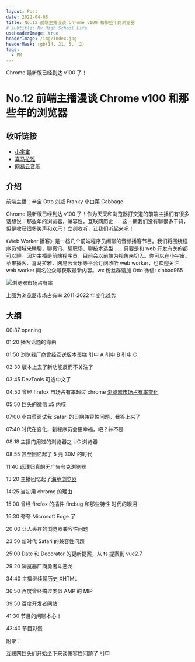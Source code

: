 ```yaml
---
layout: Post
date: 2022-04-08
title: No.12 前端主播漫谈 Chrome v100 和那些年的浏览器
# subtitle: My High School Life
useHeaderImage: true
headerImage: /img/index.jpg
headerMask: rgb(14, 21, 5, .2)
tags:
  - FM
---
```


Chrome 最新版已经到达 v100 了！

<!-- more -->

# No.12 前端主播漫谈 Chrome v100 和那些年的浏览器

## 收听链接

- [小宇宙](https://www.xiaoyuzhoufm.com/episode/624f0028d01d114df44b163c)
- [喜马拉雅](https://www.ximalaya.com/sound/519294629)
- [网易云音乐](https://music.163.com/#/program?id=2501361604)

## 介绍

前端主播：辛宝 Otto 刘威 Franky 小白菜 Cabbage

Chrome 最新版已经到达 v100 了！作为天天和浏览器打交道的前端主播们有很多话想说：那些年的浏览器，兼容性，互联网历史......这一期我们没有聊很多干货，但是收获很多笑声和欢乐！立刻收听，让我们听起来吧！

《Web Worker 播客》是一档几个前端程序员闲聊的音频播客节目。我们将围绕程序员领域来瞎聊，聊资讯、聊职场、聊技术选型...... 只要是和 web 开发有关的都可以聊。因为主播是前端程序员，目前会以前端为视角来切入。你可以在小宇宙、苹果播客、喜马拉雅、网易云音乐等平台订阅收听 web worker，也欢迎关注 web worker 同名公众号获取最新内容。wx 粉丝群请加 Otto 微信: xinbao965

![浏览器市场占有率](/img/12-img1.png)

上图为浏览器市场占有率 2011-2022 年变化趋势

## 大纲

00:37 opening

01:20 播客话题的缘由

01:50 浏览器厂商曾经互送版本蛋糕 [引申 A](https://www.pingwest.com/a/55065) [引申 B](https://www.cnbeta.com/articles/tech/935609.htm) [引申 C](https://tech.sina.com.cn/roll/2020-01-25/doc-iihnzhha4576882.shtml)

02:30 版本上去了新功能反而不关注了

03:45 DevTools 可选中文了

04:50 曾经 firefox 市场占有率超过 chrome [浏览器市场占有率变化](https://gs.statcounter.com/browser-market-share/desktop/worldwide/#monthly-201001-202202)

05:50 巨头的微信 x5 内核

07:00 小白菜面试我 Safari 的日期兼容性问题，我答上来了

07:40 时代在变化，新程序员会更幸福，吧？并不是

08:18 主播门用过的浏览器之 UC 浏览器

08:55 甚至回忆起了 5 元 30M 的时代

11:40 返璞归真的无广告夸克浏览器

13:20 主播回忆起了[海豚浏览器](https://www.zhihu.com/people/yang-yong-zhi-49/answers)

14:25 当初用 chrome 的理由

15:00 曾经 firefox 的插件 firebug 和那些特性 时代的眼泪

16:30 夸夸 Microsoft Edge 了

20:00 让人头疼的浏览器兼容性问题

23:50 新时代 Safari 的兼容性问题

25:00 Date 和 Decorator 的更新提案，从 ts 提案到 vue2.7

29:20 浏览器厂商勇者斗恶龙

34:40 主播继续聊历史 XHTML

36:50 百度曾经搞过类似 AMP 的 MIP

39:50 [百度开发者网站](https://kaifa.baidu.com/)

41:30 节目的闲聊本心！

43:40 节目彩蛋

附录：

互联网巨头们开始坐下来谈兼容性问题了 [引申](https://web.dev/interop-2022/)
